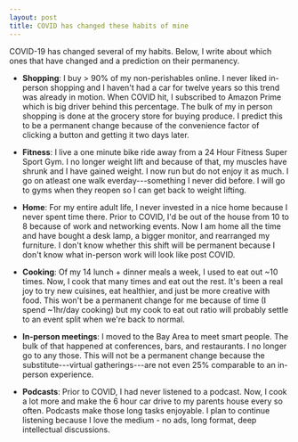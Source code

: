 ```yaml
---
layout: post
title: COVID has changed these habits of mine
---
```


COVID-19 has changed several of my habits. Below, I write about which ones that have changed and a prediction on their permanency.

* __Shopping__: I buy > 90% of my non-perishables online. I never liked in-person shopping and I haven't had a car for twelve years so this trend was already in motion. When COVID hit, I subscribed to Amazon Prime which is big driver behind this percentage. The bulk of my in person shopping is done at the grocery store for buying produce. I predict this to be a permanent change because of the convenience factor of clicking a button and getting it two days later.

* __Fitness__: I live a one minute bike ride away from a 24 Hour Fitness Super Sport Gym. I no longer weight lift and because of that, my muscles have shrunk and I have gained weight. I now run but do not enjoy it as much. I go on atleast one walk everday---something I never did before. I will go to gyms when they reopen so I can get back to weight lifting.

* __Home__: For my entire adult life, I never invested in a nice home because I never spent time there. Prior to COVID, I'd be out of the house from 10 to 8 because of work and networking events. Now I am home all the time and have bought a desk lamp, a bigger monitor, and rearranged my furniture. I don't know whether this shift will be permanent because I don't know what in-person work will look like post COVID.

* __Cooking__: Of my 14 lunch + dinner meals a week, I used to eat out ~10 times. Now, I cook that many times and eat out the rest. It's been a real joy to try new cuisines, eat healthier, and just be more creative with food. This won't be a permanent change for me because of time (I spend ~1hr/day cooking) but my cook to eat out ratio will probably settle to an event split when we're back to normal.

* __In-person meetings__: I moved to the Bay Area to meet smart people. The bulk of that happened at conferences, bars, and restaurants. I no longer go to any those. This will not be a permanent change because the substitute---virtual gatherings---are not even 25% comparable to an in-person experience.

* __Podcasts__: Prior to COVID, I had never listened to a podcast. Now, I cook a lot more and make the 6 hour car drive to my parents house every so often. Podcasts make those long tasks enjoyable. I plan to continue listening because I love the medium - no ads, long format, deep intellectual discussions.
